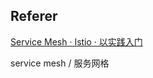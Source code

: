 ## Referer

[Service Mesh · Istio · 以实践入门](https://www.infoq.cn/article/x7msfGEOZ9iRzmB50Koq)



service mesh / 服务网格